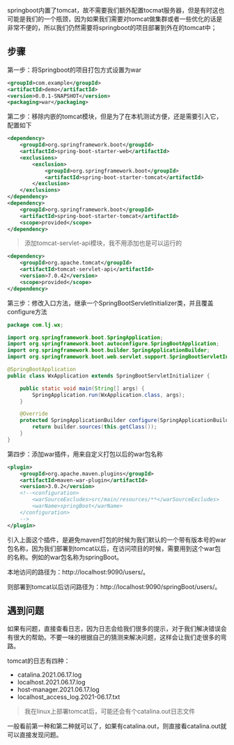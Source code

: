 springboot内置了tomcat，故不需要我们额外配置tocmat服务器，但是有时这也可能是我们的一个瓶颈，因为如果我们需要对tomcat做集群或者一些优化的话是非常不便的，所以我们仍然需要将springboot的项目部署到外在的tomcat中；

## 步骤

第一步：将Springboot的项目打包方式设置为war

```xml
<groupId>com.example</groupId>
<artifactId>demo</artifactId>
<version>0.0.1-SNAPSHOT</version>
<packaging>war</packaging>
```

第二步：移除内嵌的tomcat模块，但是为了在本机测试方便，还是需要引入它，配置如下

```xml
<dependency>
    <groupId>org.springframework.boot</groupId>
    <artifactId>spring-boot-starter-web</artifactId>
    <exclusions>
        <exclusion>
            <groupId>org.springframework.boot</groupId>
            <artifactId>spring-boot-starter-tomcat</artifactId>
        </exclusion>
    </exclusions>
</dependency>
<dependency>
    <groupId>org.springframework.boot</groupId>
    <artifactId>spring-boot-starter-tomcat</artifactId>
    <scope>provided</scope>
</dependency>
```

> 添加tomcat-servlet-api模块，我不用添加也是可以运行的

```xml
<dependency>
    <groupId>org.apache.tomcat</groupId>
    <artifactId>tomcat-servlet-api</artifactId>
    <version>7.0.42</version>
    <scope>provided</scope>
</dependency>
```

第三步：修改入口方法，继承一个SpringBootServletInitializer类，并且覆盖configure方法

```java
package com.lj.wx;

import org.springframework.boot.SpringApplication;
import org.springframework.boot.autoconfigure.SpringBootApplication;
import org.springframework.boot.builder.SpringApplicationBuilder;
import org.springframework.boot.web.servlet.support.SpringBootServletInitializer;

@SpringBootApplication
public class WxApplication extends SpringBootServletInitializer {

    public static void main(String[] args) {
        SpringApplication.run(WxApplication.class, args);
    }

    @Override
    protected SpringApplicationBuilder configure(SpringApplicationBuilder builder) {
        return builder.sources(this.getClass());
    }
}
```

第四步：添加war插件，用来自定义打包以后的war包名称

```xml
<plugin>
    <groupId>org.apache.maven.plugins</groupId>
    <artifactId>maven-war-plugin</artifactId>
    <version>3.0.2</version>
    <!--<configuration>
        <warSourceExcludes>src/main/resources/**</warSourceExcludes>
        <warName>springBoot</warName>
    </configuration>
	-->
</plugin>
```

引入上面这个插件，是避免maven打包的时候为我们默认的一个带有版本号的war包名称，因为我们部署到tomcat以后，在访问项目的时候，需要用到这个war包的名称。例如的war包名称为springBoot。

本地访问的路径为：http://localhost:9090/users/。

则部署到tomcat以后访问路径为：http://localhost:9090/springBoot/users/。

## 遇到问题 

如果有问题，直接查看日志，因为日志会给我们很多的提示，对于我们解决错误会有很大的帮助。不要一味的根据自己的猜测来解决问题，这样会让我们走很多的弯路。

tomcat的日志有四种：

- catalina.2021.06.17.log
- localhost.2021.06.17.log
- host-manager.2021.06.17.log
- localhost_access_log.2021-06.17.txt

> 我在linux上部署tomcat后，可能还会有个catalina.out日志文件

一般看前第一种和第二种就可以了，如果有catalina.out，则直接看catalina.out就可以直接发现问题。